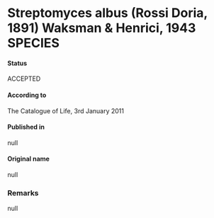 # Streptomyces albus (Rossi Doria, 1891) Waksman & Henrici, 1943 SPECIES

#### Status
ACCEPTED

#### According to
The Catalogue of Life, 3rd January 2011

#### Published in
null

#### Original name
null

### Remarks
null